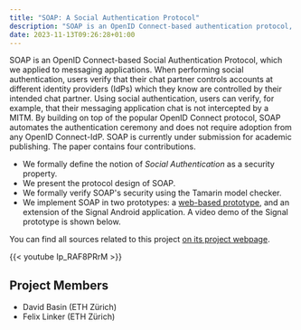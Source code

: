 ```yaml
---
title: "SOAP: A Social Authentication Protocol"
description: "SOAP is an OpenID Connect-based authentication protocol, which we applied to messaging applications."
date: 2023-11-13T09:26:28+01:00
---
```


SOAP is an OpenID Connect-based Social Authentication Protocol, which we applied to messaging applications.
When performing social authentication, users verify that their chat partner controls accounts at different identity providers (IdPs) which they know are controlled by their intended chat partner.
Using social authentication, users can verify, for example, that their messaging application chat is not intercepted by a MITM.
By building on top of the popular OpenID Connect protocol, SOAP automates the authentication ceremony and does not require adoption from any OpenID Connect-IdP.
SOAP is currently under submission for academic publishing.
The paper contains four contributions.

* We formally define the notion of *Social Authentication* as a security property.
* We present the protocol design of SOAP.
* We formally verify SOAP's security using the Tamarin model checker.
* We implement SOAP in two prototypes: a [web-based prototype](https://soap-proto.net), and an extension of the Signal Android application.
A video demo of the Signal prototype is shown below.

You can find all sources related to this project [on its project webpage](https://soap-wg.github.io/sources/).

{{< youtube Ip_RAF8PRrM >}}

## Project Members

* David Basin (ETH Zürich)
* Felix Linker (ETH Zürich)
